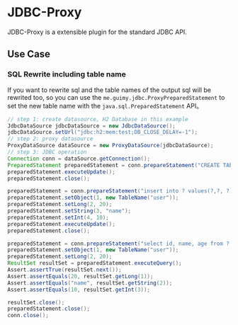 # JDBC-Proxy
JDBC-Proxy is a extensible plugin for the standard JDBC API.

## Use Case

### SQL Rewrite including table name

If you want to rewrite sql and the table names of the output sql will be rewrited too, so you can use the `me.guimy.jdbc.ProxyPreparedStatement` 
to set the new table name with the `java.sql.PreparedStatement` API。

```java
// step 1: create datasource, H2 Database in this example
JdbcDataSource jdbcDataSource = new JdbcDataSource();
jdbcDataSource.setUrl("jdbc:h2:mem:test;DB_CLOSE_DELAY=-1");
// step 2: proxy datasource
ProxyDataSource dataSource = new ProxyDataSource(jdbcDataSource);
// step 3: JDBC operation
Connection conn = dataSource.getConnection();
PreparedStatement preparedStatement = conn.prepareStatement("CREATE TABLE user (id INT primary key, name VARCHAR(40), age INT)");
preparedStatement.executeUpdate();
preparedStatement.close();

preparedStatement = conn.prepareStatement("insert into ? values(?,?, ?)");
preparedStatement.setObject(1, new TableName("user"));
preparedStatement.setLong(2, 20);
preparedStatement.setString(3, "name");
preparedStatement.setInt(4, 10);
preparedStatement.executeUpdate();
preparedStatement.close();

preparedStatement = conn.prepareStatement("select id, name, age from ? where id >= ? order by id desc");
preparedStatement.setObject(1, new TableName("user"));
preparedStatement.setLong(2, 20);
ResultSet resultSet = preparedStatement.executeQuery();
Assert.assertTrue(resultSet.next());
Assert.assertEquals(20, resultSet.getLong(1));
Assert.assertEquals("name", resultSet.getString(2));
Assert.assertEquals(10, resultSet.getInt(3));

resultSet.close();
preparedStatement.close();
conn.close();
```
